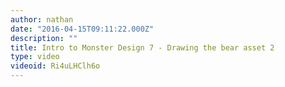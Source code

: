 ```yaml
---
author: nathan
date: "2016-04-15T09:11:22.000Z"
description: ""
title: Intro to Monster Design 7 - Drawing the bear asset 2
type: video
videoid: Ri4uLHClh6o
---
```

